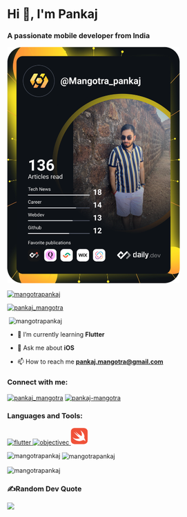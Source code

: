  <!---<a href="https://app.daily.dev/Mangotra_pankaj"><img src="https://api.daily.dev/devcards/a4ca2f4936e045c580c1c34010125ee5.png?r=5w0" width="400" alt="Pankaj Mangotra's Dev Card"/></a>
--->
 
<h1 align="left">Hi 👋, I'm Pankaj</h1> 
<h3 align="left">A passionate mobile developer from India</h3>
<p align="left"><a href="https://app.daily.dev/Mangotra_pankaj"><img src="https://github.com/mangotraPankaj/mangotraPankaj/blob/main/devcard.svg" width="400" alt="Pankaj Mangotra's Dev Card"/></a></p>


<p align="left"> <a href="https://github.com/ryo-ma/github-profile-trophy"><img src="https://github-profile-trophy.vercel.app/?username=mangotrapankaj" alt="mangotrapankaj" /></a> </p>

<p align="left"> <a href="https://twitter.com/pankaj_mangotra" target="blank"><img src="https://img.shields.io/twitter/follow/pankaj_mangotra?logo=twitter&style=for-the-badge" alt="pankaj_mangotra" /></a> </p>
<p>&nbsp;<img src="https://komarev.com/ghpvc/?username=mangotrapankaj&label=Profile%20views&color=0e75b6&style=flat" alt="mangotrapankaj" /> </p>

- 🌱 I’m currently learning **Flutter**

- 💬 Ask me about **iOS**

- 📫 How to reach me **pankaj.mangotra@gmail.com**

<h3 align="left">Connect with me:</h3>
<p align="left">
<a href="https://twitter.com/pankaj_mangotra" target="blank"><img align="center" src="https://raw.githubusercontent.com/rahuldkjain/github-profile-readme-generator/master/src/images/icons/Social/twitter.svg" alt="pankaj_mangotra" height="30" width="40" /></a>
<a href="https://linkedin.com/in/pankaj-mangotra" target="blank"><img align="center" src="https://raw.githubusercontent.com/rahuldkjain/github-profile-readme-generator/master/src/images/icons/Social/linked-in-alt.svg" alt="pankaj-mangotra" height="30" width="40" /></a>
</p>

<h3 align="left">Languages and Tools:</h3>
<p align="left"> <a href="https://flutter.dev" target="_blank" rel="noreferrer"> <img src="https://www.vectorlogo.zone/logos/flutterio/flutterio-icon.svg" alt="flutter" width="40" height="40"/> </a> <a href="https://developer.apple.com/library/archive/documentation/Cocoa/Conceptual/ProgrammingWithObjectiveC/Introduction/Introduction.html" target="_blank" rel="noreferrer"> <img src="https://www.vectorlogo.zone/logos/apple_objectivec/apple_objectivec-icon.svg" alt="objectivec" width="40" height="40"/> </a> <a href="https://developer.apple.com/swift/" target="_blank" rel="noreferrer"> <img src="https://raw.githubusercontent.com/devicons/devicon/master/icons/swift/swift-original.svg" alt="swift" width="40" height="40"/> </a> </p>

<p><img align="left" src="https://github-readme-stats.vercel.app/api/top-langs?username=mangotrapankaj&show_icons=true&locale=en&layout=compact" alt="mangotrapankaj" /></p>

<p>&nbsp;<img align="center" src="https://github-readme-stats.vercel.app/api?username=mangotrapankaj&show_icons=true&locale=en" alt="mangotrapankaj"/></p>

<p><img align="center" src="https://github-readme-streak-stats.herokuapp.com/?user=mangotrapankaj&" alt="mangotrapankaj" /></p>



### ✍️Random Dev Quote
![](https://quotes-github-readme.vercel.app/api?type=horizontal&theme=tokyonight)


<!---
mangotraPankaj/mangotraPankaj is a ✨ special ✨ repository because its `README.md` (this file) appears on your GitHub profile.
You can click the Preview link to take a look at your changes.
--->
